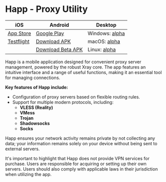 # Happ - Proxy Utility

| iOS                                                                        | Android                                                                                                | Desktop                                                                                                         |
| -------------------------------------------------------------------------- | ------------------------------------------------------------------------------------------------------ | --------------------------------------------------------------------------------------------------------------- |
| [App Store](https://apps.apple.com/us/app/happ-proxy-utility/id6504287215) | [Google Play](https://play.google.com/store/apps/details?id=com.happproxy)                             | Windows: [alpha](https://github.com/Happ-proxy/happ-desktop/releases/latest/download/Happ.win.x86.7z)           |
| [Testflight](https://testflight.apple.com/join/XMls6Ckd)                   | [Download APK](https://github.com/Happ-proxy/happ-android/releases/latest/download/Happ.apk)           | macOS: [alpha](https://github.com/Happ-proxy/happ-desktop/releases/latest/download/Happ.macOS.x86.zip)          |
|                                                                            | [Download Beta APK](https://github.com/Happ-proxy/happ-android/releases/download/2.6.0/Happ_beta.apk) | Linux: [alpha](https://github.com/Happ-proxy/happ-desktop/releases/latest/download/Happ.linux.x86.AppImage.zip) |

Happ is a mobile application designed for convenient proxy server management, powered by the robust Xray core. The app features an intuitive interface and a range of useful functions, making it an essential tool for managing connections.

**Key features of Happ include:**

* Configuration of proxy servers based on flexible routing rules.
* Support for multiple modern protocols, including:
  * **VLESS (Reality)**
  * **VMess**
  * **Trojan**
  * **Shadowsocks**
  * **Socks**

Happ ensures your network activity remains private by not collecting any data; your information remains solely on your device without being sent to external servers.

It's important to highlight that Happ does not provide VPN services for purchase. Users are responsible for acquiring or setting up their own servers. Users should also comply with applicable laws in their jurisdiction when utilizing the app.
